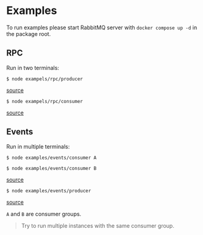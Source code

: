 # Examples

To run examples please start RabbitMQ server with `docker compose up -d` in the package root.

## RPC

Run in two terminals:

```shell
$ node exampels/rpc/producer
```

[source](rpc/producer.js)

```shell
$ node exampels/rpc/consumer
```

[source](rpc/consumer.js)

## Events

Run in multiple terminals:

```shell
$ node examples/events/consumer A
```

```shell
$ node examples/events/consumer B
```

[source](events/consumer.js)

```shell
$ node examples/events/producer
```

[source](events/producer.js)

`A` and `B` are consumer groups.

> Try to run multiple instances with the same consumer group.
